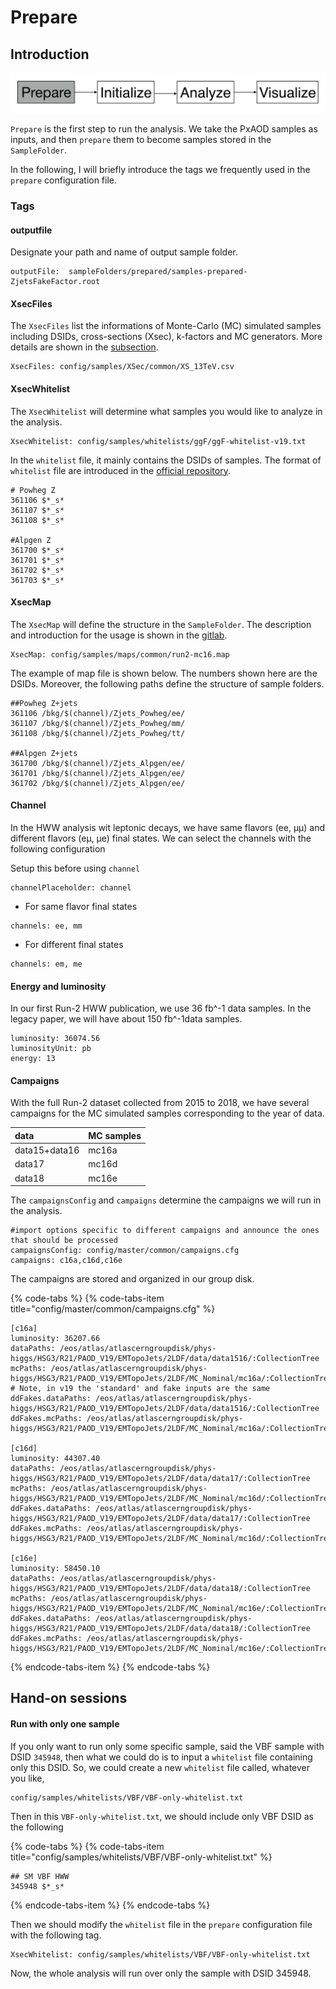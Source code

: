 # Prepare

## Introduction

![](../../../../../.gitbook/assets/ying-mu-kuai-zhao-20190610-xia-wu-8.13.00.png)

`Prepare` is the first step to run the analysis. We take the PxAOD samples as inputs, and then `prepare` them to become samples stored in the `SampleFolder`.

In the following, I will briefly introduce the tags we frequently used in the `prepare` configuration file. 

### Tags

#### outputfile

Designate your path and name of output sample folder.

```text
outputFile:  sampleFolders/prepared/samples-prepared-ZjetsFakeFactor.root
```

#### XsecFiles

The `XsecFiles` list the informations of Monte-Carlo \(MC\) simulated samples including DSIDs, cross-sections \(Xsec\), k-factors and MC generators. More details are shown in the [subsection](xsec-files.md). 

```text
XsecFiles: config/samples/XSec/common/XS_13TeV.csv
```

#### XsecWhitelist

The `XsecWhitelist` will determine what samples you would like to analyze in the analysis. 

```text
XsecWhitelist: config/samples/whitelists/ggF/ggF-whitelist-v19.txt
```

In the `whitelist` file, it mainly contains the DSIDs of samples. The format of `whitelist` file are introduced in the [official repository](https://gitlab.cern.ch/atlas-physics/higgs/hww/HWWAnalysisCode/blob/master/share/config/samples/whitelists/common/README.md). 

```text
# Powheg Z
361106 $*_s*
361107 $*_s*
361108 $*_s*

#Alpgen Z
361700 $*_s*
361701 $*_s*
361702 $*_s*
361703 $*_s*
```

#### XsecMap

The `XsecMap` will define the structure in the `SampleFolder`. The description and introduction for the usage is shown in the [gitlab](https://gitlab.cern.ch/atlas-physics/higgs/hww/HWWAnalysisCode/tree/master/share/config/samples/maps/common). 

```text
XsecMap: config/samples/maps/common/run2-mc16.map
```

The example of map file is shown below. The numbers shown here are the DSIDs. Moreover, the following paths define the structure of sample folders.

```text
##Powheg Z+jets
361106 /bkg/$(channel)/Zjets_Powheg/ee/
361107 /bkg/$(channel)/Zjets_Powheg/mm/
361108 /bkg/$(channel)/Zjets_Powheg/tt/

##Alpgen Z+jets
361700 /bkg/$(channel)/Zjets_Alpgen/ee/
361701 /bkg/$(channel)/Zjets_Alpgen/ee/
361702 /bkg/$(channel)/Zjets_Alpgen/ee/
```

#### Channel

In the HWW analysis wit leptonic decays, we have same flavors \(ee, μμ\) and different flavors \(eμ, μe\) final states. We can select the channels with the following configuration

Setup this before using `channel` 

```text
channelPlaceholder: channel
```

* For same flavor final states

```text
channels: ee, mm
```

* For different final states

```text
channels: em, me
```

#### Energy and luminosity

In our first Run-2 HWW publication, we use 36 fb^-1 data samples. In the legacy paper, we will have about 150 fb^-1data samples.

```text
luminosity: 36074.56
luminosityUnit: pb
energy: 13
```

#### Campaigns

With the full Run-2 dataset collected from 2015 to 2018, we have several campaigns for the MC simulated samples corresponding to the year of data. 

| data | MC samples |
| :--- | :--- |
| data15+data16  | mc16a |
| data17 | mc16d |
| data18 | mc16e |

The `campaignsConfig` and `campaigns` determine the campaigns we will run in the analysis.

```text
#import options specific to different campaigns and announce the ones that should be processed
campaignsConfig: config/master/common/campaigns.cfg
campaigns: c16a,c16d,c16e
```

The campaigns are stored and organized in our group disk.

{% code-tabs %}
{% code-tabs-item title="config/master/common/campaigns.cfg" %}
```text
[c16a]
luminosity: 36207.66
dataPaths: /eos/atlas/atlascerngroupdisk/phys-higgs/HSG3/R21/PAOD_V19/EMTopoJets/2LDF/data/data1516/:CollectionTree
mcPaths: /eos/atlas/atlascerngroupdisk/phys-higgs/HSG3/R21/PAOD_V19/EMTopoJets/2LDF/MC_Nominal/mc16a/:CollectionTree
# Note, in v19 the 'standard' and fake inputs are the same
ddFakes.dataPaths: /eos/atlas/atlascerngroupdisk/phys-higgs/HSG3/R21/PAOD_V19/EMTopoJets/2LDF/data/data1516/:CollectionTree
ddFakes.mcPaths: /eos/atlas/atlascerngroupdisk/phys-higgs/HSG3/R21/PAOD_V19/EMTopoJets/2LDF/MC_Nominal/mc16a/:CollectionTree

[c16d]
luminosity: 44307.40
dataPaths: /eos/atlas/atlascerngroupdisk/phys-higgs/HSG3/R21/PAOD_V19/EMTopoJets/2LDF/data/data17/:CollectionTree
mcPaths: /eos/atlas/atlascerngroupdisk/phys-higgs/HSG3/R21/PAOD_V19/EMTopoJets/2LDF/MC_Nominal/mc16d/:CollectionTree
ddFakes.dataPaths: /eos/atlas/atlascerngroupdisk/phys-higgs/HSG3/R21/PAOD_V19/EMTopoJets/2LDF/data/data17/:CollectionTree
ddFakes.mcPaths: /eos/atlas/atlascerngroupdisk/phys-higgs/HSG3/R21/PAOD_V19/EMTopoJets/2LDF/MC_Nominal/mc16d/:CollectionTree

[c16e]
luminosity: 58450.10 
dataPaths: /eos/atlas/atlascerngroupdisk/phys-higgs/HSG3/R21/PAOD_V19/EMTopoJets/2LDF/data/data18/:CollectionTree
mcPaths: /eos/atlas/atlascerngroupdisk/phys-higgs/HSG3/R21/PAOD_V19/EMTopoJets/2LDF/MC_Nominal/mc16e/:CollectionTree
ddFakes.dataPaths: /eos/atlas/atlascerngroupdisk/phys-higgs/HSG3/R21/PAOD_V19/EMTopoJets/2LDF/data/data18/:CollectionTree
ddFakes.mcPaths: /eos/atlas/atlascerngroupdisk/phys-higgs/HSG3/R21/PAOD_V19/EMTopoJets/2LDF/MC_Nominal/mc16e/:CollectionTree
```
{% endcode-tabs-item %}
{% endcode-tabs %}

## Hand-on sessions

#### Run with only one sample

If you only want to run only some specific sample, said the VBF sample with DSID `345948`, then what we could do is to input a `whitelist` file containing only this DSID. So, we could create a new `whitelist` file called, whatever you like, 

```text
config/samples/whitelists/VBF/VBF-only-whitelist.txt
```

Then in this `VBF-only-whitelist.txt`, we should include only VBF DSID as the following

{% code-tabs %}
{% code-tabs-item title="config/samples/whitelists/VBF/VBF-only-whitelist.txt" %}
```text
## SM VBF HWW
345948 $*_s*
```
{% endcode-tabs-item %}
{% endcode-tabs %}

Then we should modify the `whitelist` file in the `prepare` configuration file with the following tag.

```text
XsecWhitelist: config/samples/whitelists/VBF/VBF-only-whitelist.txt
```

Now, the whole analysis will run over only the sample with DSID 345948.

